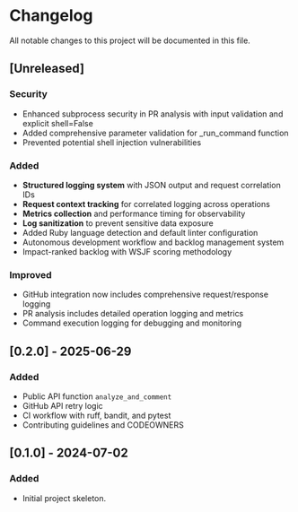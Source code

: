 # Changelog

All notable changes to this project will be documented in this file.

## [Unreleased]
### Security
- Enhanced subprocess security in PR analysis with input validation and explicit shell=False
- Added comprehensive parameter validation for _run_command function
- Prevented potential shell injection vulnerabilities

### Added  
- **Structured logging system** with JSON output and request correlation IDs
- **Request context tracking** for correlated logging across operations
- **Metrics collection** and performance timing for observability
- **Log sanitization** to prevent sensitive data exposure
- Added Ruby language detection and default linter configuration
- Autonomous development workflow and backlog management system
- Impact-ranked backlog with WSJF scoring methodology

### Improved
- GitHub integration now includes comprehensive request/response logging
- PR analysis includes detailed operation logging and metrics
- Command execution logging for debugging and monitoring

## [0.2.0] - 2025-06-29
### Added
- Public API function `analyze_and_comment`
- GitHub API retry logic
- CI workflow with ruff, bandit, and pytest
- Contributing guidelines and CODEOWNERS

## [0.1.0] - 2024-07-02
### Added
- Initial project skeleton.
